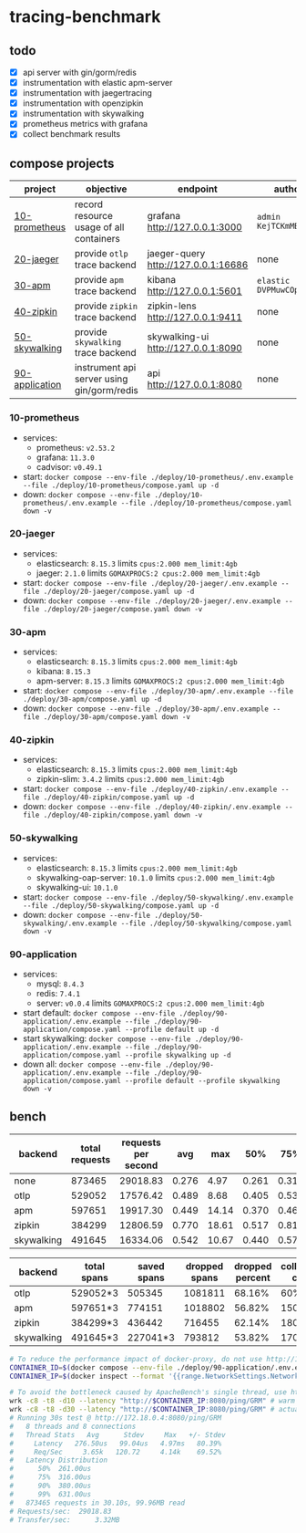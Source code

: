 # tracing-benchmark

## todo
* [x] api server with gin/gorm/redis
* [x] instrumentation with elastic apm-server
* [x] instrumentation with jaegertracing
* [x] instrumentation with openzipkin
* [x] instrumentation with skywalking
* [x] prometheus metrics with grafana
* [x] collect benchmark results

## compose projects
| project                           | objective                                  | endpoint                            | authorization                    |
| --------------------------------- | ------------------------------------------ | ----------------------------------- | -------------------------------- |
| [10-prometheus](#10-prometheus)   | record resource usage of all containers    | grafana http://127.0.0.1:3000       | `admin` `KejTCKmMBIPxBm1m7h4f`   |
| [20-jaeger](#20-jaeger)           | provide `otlp` trace backend               | jaeger-query http://127.0.0.1:16686 | none                             |
| [30-apm](#30-apm)                 | provide `apm` trace backend                | kibana http://127.0.0.1:5601        | `elastic` `DVPMuwCOpH5iOPDFnjd5` |
| [40-zipkin](#40-zipkin)           | provide `zipkin` trace backend             | zipkin-lens http://127.0.0.1:9411   | none                             |
| [50-skywalking](#50-skywalking)   | provide `skywalking` trace backend         | skywalking-ui http://127.0.0.1:8090 | none                             |
| [90-application](#90-application) | instrument api server using gin/gorm/redis | api http://127.0.0.1:8080           | none                             |

### 10-prometheus
* services:
  * prometheus: `v2.53.2`
  * grafana: `11.3.0`
  * cadvisor: `v0.49.1`
* start: `docker compose --env-file ./deploy/10-prometheus/.env.example --file ./deploy/10-prometheus/compose.yaml up -d`
* down: `docker compose --env-file ./deploy/10-prometheus/.env.example --file ./deploy/10-prometheus/compose.yaml down -v`

### 20-jaeger
* services:
  * elasticsearch: `8.15.3` limits `cpus:2.000 mem_limit:4gb`
  * jaeger: `2.1.0` limits `GOMAXPROCS:2 cpus:2.000 mem_limit:4gb`
* start: `docker compose --env-file ./deploy/20-jaeger/.env.example --file ./deploy/20-jaeger/compose.yaml up -d`
* down: `docker compose --env-file ./deploy/20-jaeger/.env.example --file ./deploy/20-jaeger/compose.yaml down -v`

### 30-apm
* services:
  * elasticsearch: `8.15.3` limits `cpus:2.000 mem_limit:4gb`
  * kibana: `8.15.3`
  * apm-server: `8.15.3` limits `GOMAXPROCS:2 cpus:2.000 mem_limit:4gb`
* start: `docker compose --env-file ./deploy/30-apm/.env.example --file ./deploy/30-apm/compose.yaml up -d`
* down: `docker compose --env-file ./deploy/30-apm/.env.example --file ./deploy/30-apm/compose.yaml down -v`

### 40-zipkin
* services:
  * elasticsearch: `8.15.3` limits `cpus:2.000 mem_limit:4gb`
  * zipkin-slim: `3.4.2` limits `cpus:2.000 mem_limit:4gb`
* start: `docker compose --env-file ./deploy/40-zipkin/.env.example --file ./deploy/40-zipkin/compose.yaml up -d`
* down: `docker compose --env-file ./deploy/40-zipkin/.env.example --file ./deploy/40-zipkin/compose.yaml down -v`

### 50-skywalking
* services:
  * elasticsearch: `8.15.3` limits `cpus:2.000 mem_limit:4gb`
  * skywalking-oap-server: `10.1.0` limits `cpus:2.000 mem_limit:4gb`
  * skywalking-ui: `10.1.0`
* start: `docker compose --env-file ./deploy/50-skywalking/.env.example --file ./deploy/50-skywalking/compose.yaml up -d`
* down: `docker compose --env-file ./deploy/50-skywalking/.env.example --file ./deploy/50-skywalking/compose.yaml down -v`

### 90-application
* services:
  * mysql: `8.4.3`
  * redis: `7.4.1`
  * server: `v0.0.4` limits `GOMAXPROCS:2 cpus:2.000 mem_limit:4gb`
* start default: `docker compose --env-file ./deploy/90-application/.env.example --file ./deploy/90-application/compose.yaml --profile default up -d`
* start skywalking: `docker compose --env-file ./deploy/90-application/.env.example --file ./deploy/90-application/compose.yaml --profile skywalking up -d`
* down all: `docker compose --env-file ./deploy/90-application/.env.example --file ./deploy/90-application/compose.yaml --profile default --profile skywalking down -v`

## bench
| backend    | total requests | requests per second | avg   | max   | 50%   | 75%   | 90%   | 99%   |
| ---------- | -------------- | ------------------- | ----- | ----- | ----- | ----- | ----- | ----- |
| none       | 873465         | 29018.83            | 0.276 | 4.97  | 0.261 | 0.316 | 0.380 | 0.631 |
| otlp       | 529052         | 17576.42            | 0.489 | 8.68  | 0.405 | 0.535 | 0.764 | 2.13  |
| apm        | 597651         | 19917.30            | 0.449 | 14.14 | 0.370 | 0.466 | 0.601 | 2.49  |
| zipkin     | 384299         | 12806.59            | 0.770 | 18.61 | 0.517 | 0.810 | 1.38  | 4.84  |
| skywalking | 491645         | 16334.06            | 0.542 | 10.67 | 0.440 | 0.573 | 0.801 | 2.79  |

| backend    | total spans | saved spans | dropped spans | dropped percent | collector cpu | storage cpu |
| ---------- | ----------- | ----------- | ------------- | --------------- | ------------- | ----------- |
| otlp       | 529052*3    | 505345      | 1081811       | 68.16%          | 60%           | 200%        |
| apm        | 597651*3    | 774151      | 1018802       | 56.82%          | 150%          | 200%        |
| zipkin     | 384299*3    | 436442      | 716455        | 62.14%          | 180%          | 200%        |
| skywalking | 491645*3    | 227041*3    | 793812        | 53.82%          | 170%          | 60%         |

```sh
# To reduce the performance impact of docker-proxy, do not use http://127.0.0.1:8080 in benchmark.
CONTAINER_ID=$(docker compose --env-file ./deploy/90-application/.env.example --file ./deploy/90-application/compose.yaml ps --quiet server server-sw | head -n1)
CONTAINER_IP=$(docker inspect --format '{{range.NetworkSettings.Networks}}{{.IPAddress}}{{end}}' $CONTAINER_ID | head -n1)

# To avoid the bottleneck caused by ApacheBench's single thread, use https://github.com/wg/wrk/ instead.
wrk -c8 -t8 -d10 --latency "http://$CONTAINER_IP:8080/ping/GRM" # warm up
wrk -c8 -t8 -d30 --latency "http://$CONTAINER_IP:8080/ping/GRM" # actual benchmark
# Running 30s test @ http://172.18.0.4:8080/ping/GRM
#   8 threads and 8 connections
#   Thread Stats   Avg      Stdev     Max   +/- Stdev
#     Latency   276.50us   99.04us   4.97ms   80.39%
#     Req/Sec     3.65k   120.72     4.14k    69.52%
#   Latency Distribution
#      50%  261.00us
#      75%  316.00us
#      90%  380.00us
#      99%  631.00us
#   873465 requests in 30.10s, 99.96MB read
# Requests/sec:  29018.83
# Transfer/sec:      3.32MB
```
